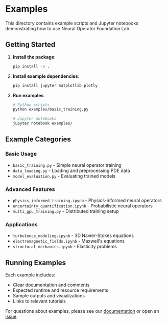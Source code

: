 # Examples

This directory contains example scripts and Jupyter notebooks demonstrating how to use Neural Operator Foundation Lab.

## Getting Started

1. **Install the package**:
   ```bash
   pip install -e .
   ```

2. **Install example dependencies**:
   ```bash
   pip install jupyter matplotlib plotly
   ```

3. **Run examples**:
   ```bash
   # Python scripts
   python examples/basic_training.py
   
   # Jupyter notebooks
   jupyter notebook examples/
   ```

## Example Categories

### Basic Usage
- `basic_training.py` - Simple neural operator training
- `data_loading.py` - Loading and preprocessing PDE data
- `model_evaluation.py` - Evaluating trained models

### Advanced Features
- `physics_informed_training.ipynb` - Physics-informed neural operators
- `uncertainty_quantification.ipynb` - Probabilistic neural operators
- `multi_gpu_training.py` - Distributed training setup

### Applications
- `turbulence_modeling.ipynb` - 3D Navier-Stokes equations
- `electromagnetic_fields.ipynb` - Maxwell's equations
- `structural_mechanics.ipynb` - Elasticity problems

## Running Examples

Each example includes:
- Clear documentation and comments
- Expected runtime and resource requirements
- Sample outputs and visualizations
- Links to relevant tutorials

For questions about examples, please see our [documentation](../docs/) or open an [issue](https://github.com/terragon-labs/neural-operator-foundation-lab/issues).